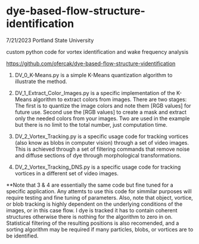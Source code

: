 # dye-based-flow-structure-identification
7/21/2023 Portland State University

custom python code for vortex identification and wake frequency analysis

https://github.com/ofercak/dye-based-flow-structure-videntification

1. DV_0_K-Means.py is a simple K-Means quantization algorithm to illustrate the method. 

2. DV_1_Extract_Color_Images.py is a specific implementation of the K-Means algorithm to extract colors from images. There are two stages: The first is to quantize the image colors and note them [RGB values] for future use. Second use the [RGB values] to create a mask and extract only the needed colors from your images. Two are used in the example but there is no limit to the total number, just computation time.

3. DV_2_Vortex_Tracking.py is a specific usage code for tracking vortices (also know as blobs in computer vision) through a set of video images. This is achieved through a set of filtering commands that remove noise and diffuse sections of dye through morphological transformations.

4. DV_2_Vortex_Tracking_DNS.py is a specific usage code for tracking vortices in a different set of video images. 

**Note that 3 & 4 are essentially the same code but fine tuned for a specific application. Any attemts to use this code for simmilar purposes will require testing and fine tuning of parameters. Also, note that object, vortice, or blob tracking is highly dependent on the underlying conditions of the images, or in this case flow. I dye is tracked it has to contain coherent structures otherwise there is nothing for the algorithm to zero in on. Statistical filtering of the resulting positions is also recomended, and a sorting algorithm may be required if many particles, blobs, or vortices are to be identified. 
